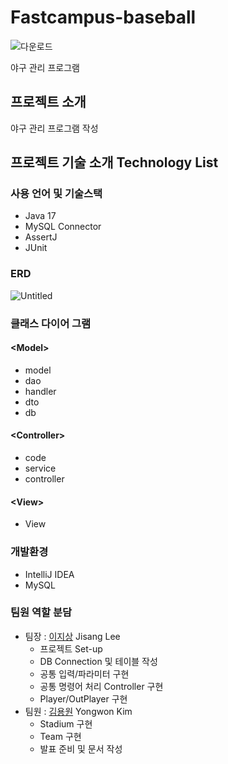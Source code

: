 # Fastcampus-baseball
![다운로드](https://github.com/Horaiz-UQ/fastcampus-baseball/assets/116620881/de8c4944-6c46-4cf3-b5cd-15a5bb9449bf)


야구 관리 프로그램

## 프로젝트 소개
야구 관리 프로그램 작성

## 프로젝트 기술 소개 Technology List

### 사용 언어 및 기술스택
- Java 17
- MySQL Connector
- AssertJ
- JUnit 

### ERD
![Untitled](https://github.com/Horaiz-UQ/fastcampus-baseball/assets/116620881/7009aa58-99f9-4b33-a992-bbc36a1d5301)


### 클래스 다이어 그램
#### \<Model>
* model
* dao
* handler
* dto
* db

#### \<Controller>
* code
* service
* controller

#### \<View> 
* View

### 개발환경
* IntelliJ IDEA 
* MySQL

### 팀원 역할 분담
* 팀장 : [이지상](https://github.com/matrixpower1004) Jisang Lee
    * 프로젝트 Set-up
    * DB Connection 및 테이블 작성
    * 공통 입력/파라미터 구현
    * 공통 명령어 처리 Controller 구현
    * Player/OutPlayer  구현
* 팀원 : [김용원](https://github.com/Horaiz-UQ) Yongwon Kim
    * Stadium 구현
    * Team 구현
    * 발표 준비 및 문서 작성




